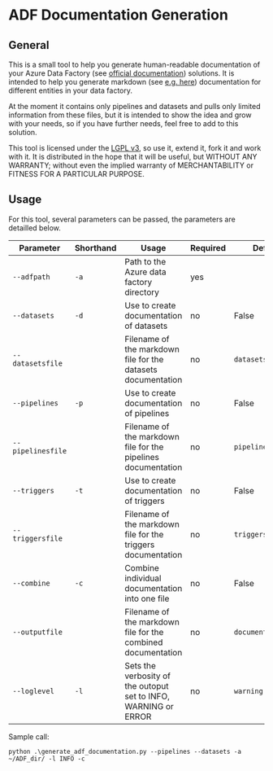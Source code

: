 # ADF Documentation Generation 

## General 
This is a small tool to help you generate human-readable documentation of your Azure 
Data Factory (see [official documentation](https://docs.microsoft.com/en-us/azure/data-factory/)) solutions.
It is intended to help you generate markdown (see [e.g. here](https://www.markdownguide.org/basic-syntax/)) 
documentation for different entities in your data factory.

At the moment it contains only pipelines and datasets and pulls only limited information from 
these files, but it is intended to show the idea and grow with your needs, so if you have further needs, 
feel free to add to this solution. 

This tool is licensed under the [LGPL v3](https://www.gnu.org/licenses/lgpl-3.0.html), so use it, extend it, 
fork it and work with it. It is distributed in the hope that it will be useful, but WITHOUT ANY WARRANTY; 
without even the implied warranty of MERCHANTABILITY or FITNESS FOR A PARTICULAR PURPOSE.

## Usage
For this tool, several parameters can be passed, the parameters are detailled below. 

| Parameter | Shorthand | Usage | Required | Default |
|---|---|---|---|---|
|`--adfpath`|`-a`| Path to the Azure data factory directory| yes | |
|`--datasets`|`-d`|Use to create documentation of datasets| no | False |
|`--datasetsfile`| |Filename of the markdown file for the datasets documentation| no | `datasets.md`|
|`--pipelines`|`-p`|Use to create documentation of pipelines| no | False |
|`--pipelinesfile`| | Filename of the markdown file for the pipelines documentation| no | `pipelines.md`|
|`--triggers`|`-t`|Use to create documentation of triggers| no | False |
|`--triggersfile`| | Filename of the markdown file for the triggers documentation | no | `triggers.md`|
|`--combine`|`-c`| Combine individual documentation into one file | no | False|
|`--outputfile`| | Filename of the markdown file for the combined documentation | no | `documentation.md`|
|`--loglevel`|`-l`|Sets the verbosity of the outoput set to INFO, WARNING or ERROR | no | `warning`|


Sample call:

```python .\generate_adf_documentation.py --pipelines --datasets -a ~/ADF_dir/ -l INFO -c```
